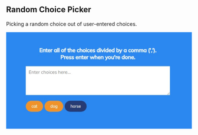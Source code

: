 ## Random Choice Picker

Picking a random choice out of user-entered choices.

![Random Choice Picker](random-choice-picker.png)
